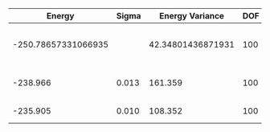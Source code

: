 | Energy              | Sigma | Energy Variance   | DOF | Einf | Method                       | Reference |
|---------------------|-------|-------------------|-----|------|------------------------------|-----------|
| -250.78657331066935 |       | 42.34801436871931 | 100 | 0    | DMRG (bond dimension = 1024) | [code](https://github.com/varbench/methods/blob/main/scripts/J1J2/square_100_P_0.9/dmrg.sh) |
| -238.966            | 0.013 | 161.359           | 100 | 0    | RBM (alpha = 1)              | [code](https://github.com/varbench/methods/blob/main/scripts/J1J2/square_100_P_0.9/vmc_rbm.sh) |
| -235.905            | 0.010 | 108.352           | 100 | 0    | Jastrow baseline             | [code](https://github.com/varbench/methods/blob/main/scripts/J1J2/square_100_P_0.9/vmc_jastrow.sh) |

